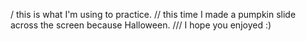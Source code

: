 / this is what I'm using to practice.
// this time I made a pumpkin slide across the screen because Halloween.
/// I hope you enjoyed :)
